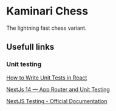 # Kaminari Chess

The lightning fast chess variant.

## Usefull links

### Unit testing

[How to Write Unit Tests in React](https://www.freecodecamp.org/news/how-to-write-unit-tests-in-react/)

[NextJs 14 — App Router and Unit Testing](https://acubeddu87.medium.com/nextjs-14-app-router-and-unit-testing-f0ba74b5436b)

[NextJS Testing - Official Documentation](https://nextjs.org/docs/app/building-your-application/testing)
